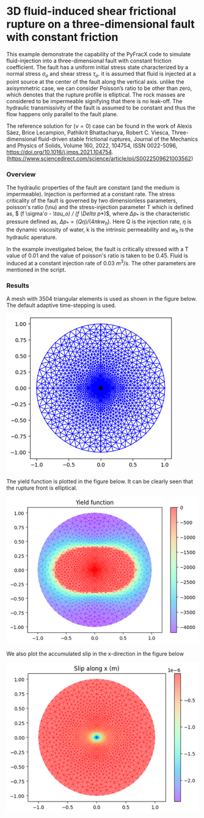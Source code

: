# 3D fluid-induced shear frictional rupture on a three-dimensional fault with constant friction

This example demonstrate the capability of the PyFracX code to simulate fluid-injection into a three-dimensional fault with constant friction coefficient.
The fault has a uniform initial stress state characterized by a normal stress $\sigma_o$ and shear stress $\tau_o$. it is assumed that fluid is injected at a point source at the center of the fault along the vertical axis. unlike the axisymmetric case, we can consider Poisson’s ratio to be other than zero, which denotes that the rupture profile is elliptical. The rock masses are considered to be impermeable signifying that there is no leak-off. The hydraulic
transmissivity of the fault is assumed to be constant and thus the flow happens only parallel to the fault plane.

The reference solution for $(\nu = 0)$ case can be found in the work of 
Alexis Sáez, Brice Lecampion, Pathikrit Bhattacharya, Robert C. Viesca,
Three-dimensional fluid-driven stable frictional ruptures,
Journal of the Mechanics and Physics of Solids,
Volume 160,
2022,
104754,
ISSN 0022-5096,
https://doi.org/10.1016/j.jmps.2021.104754.
(https://www.sciencedirect.com/science/article/pii/S0022509621003562)

### Overview
The hydraulic properties of the fault are constant (and the medium is impermeable). Injection is performed at a constant rate. The stress criticality of the fault is governed by two dimensionless parameters, poisson's ratio (\nu) and the stress-injection parameter T which is defined as, $ (f \sigma'_o - \tau_o) / (f \Delta p_*)$, where $\Delta p_*$ is the characteristic pressure defined as,
$\Delta p_* = (Q \eta) / (4 \pi k w_h)$. Here Q is the injection rate, $\eta$ is the dynamic viscosity of water, k is the intrinsic permeability and $w_h$ is the hydraulic aperature.

In the example investigated below, the fault is critically stressed with a T value of 0.01 and the value of poisson's ratio is taken to be 0.45. Fluid is induced at a constant injection rate of 0.03 $m^3/s$. The other parameters are mentioned in the script.

### Results

A mesh with 3504 triangular elements is used as shown in the figure below. The default adaptive time-stepping is used. 

![triangular mesh](./mesh3d.png)

The yield function is plotted in the figure below. It can be clearly seen that the  rupture front is elliptical.

![yield function 3d rupture](./yieldf_3d_ctfric.png)

We also plot the accumulated slip in the x-direction in the figure below 

![Slip along x](./slip_3d_ctfric.png)
